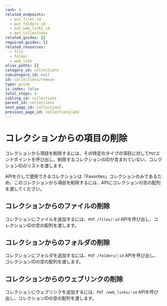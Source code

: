 ```yaml
---
rank: 4
related_endpoints:
  - put_files_id
  - put_folders_id
  - put_web_links_id
  - get_collections
related_guides: []
required_guides: []
related_resources:
  - file
  - folder
  - web_link
alias_paths: []
category_id: collections
subcategory_id: null
id: collections/remove
type: guide
is_index: false
total_steps: 4
sibling_id: collections
parent_id: collections
next_page_id: collections
previous_page_id: collections/add
---
```

# コレクションからの項目の削除

コレクションから項目を削除するには、その特定のタイプの項目に対して`PUT`エンドポイントを呼び出し、削除するコレクションのIDが含まれていない、コレクションIDのリストを渡します。

<Message warning>

APIを介して使用できるコレクションは「Favorites」コレクションのみであるため、このコレクションから項目を削除するには、APIにコレクションの空の配列を渡してください。

</Message>

## コレクションからのファイルの削除

コレクションにファイルを追加するには、`PUT /files/:id` APIを呼び出し、コレクションIDの空の配列を渡します。

<Samples id="put_files_id" variant="remove_from_collection">

</Samples>

## コレクションからのフォルダの削除

コレクションにフォルダを追加するには、`PUT /folders/:id` APIを呼び出し、コレクションIDの空の配列を渡します。

<Samples id="put_folders_id" variant="remove_from_collection">

</Samples>

## コレクションからのウェブリンクの削除

コレクションにウェブリンクを追加するには、`PUT /web_links/:id` APIを呼び出し、コレクションIDの空の配列を渡します。

<Samples id="put_web_links_id" variant="remove_from_collection">

</Samples>
